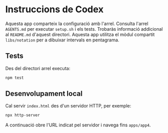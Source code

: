 # Instruccions de Codex

Aquesta app comparteix la configuració amb l'arrel. Consulta l'arrel `AGENTS.md` per executar `setup.sh` i els tests. Trobaràs informació addicional al `README.md` d'aquest directori.
Aquesta app utilitza el mòdul compartit `libs/notation` per a dibuixar intervals en pentagrama.

## Tests
Des del directori arrel executa:

```bash
npm test
```

## Desenvolupament local
Cal servir `index.html` des d'un servidor HTTP, per exemple:

```bash
npx http-server
```

A continuació obre l'URL indicat pel servidor i navega fins `apps/app4`.
